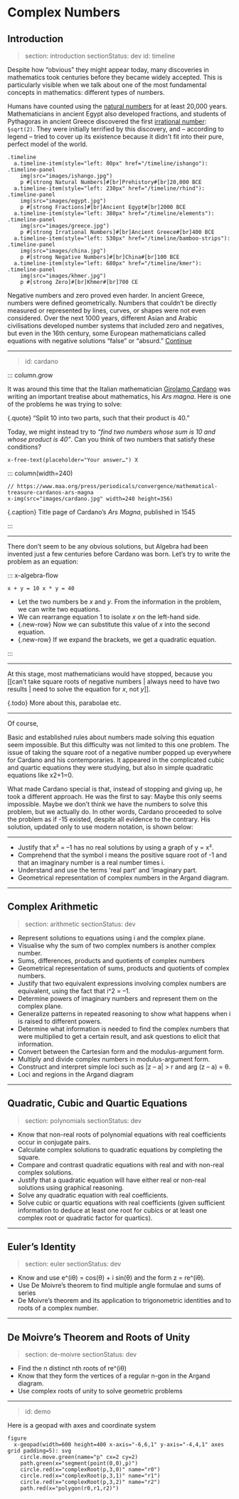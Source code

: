 # Complex Numbers

## Introduction

> section: introduction
> sectionStatus: dev
> id: timeline

Despite how “obvious” they might appear today, many discoveries in mathematics took centuries
before they became widely accepted. This is particularly visible when we talk about one of the most
fundamental concepts in mathematics: different types of numbers.

Humans have counted using the [natural numbers](gloss:natural-numbers) for at least 20,000 years.
Mathematicians in ancient Egypt also developed fractions, and students of Pythagoras in ancient
Greece discovered the first [irrational number](gloss:irrational-numbers): `§sqrt(2)`. They were
initially terrified by this discovery, and – according to legend – tried to cover up its existence
because it didn't fit into their pure, perfect model of the world.

    .timeline
      a.timeline-item(style="left: 80px" href="/timeline/ishango"): .timeline-panel
        img(src="images/ishango.jpg")
        p #[strong Natural Numbers]#[br]Prehistory#[br]20,000 BCE
      a.timeline-item(style="left: 230px" href="/timeline/rhind"): .timeline-panel
        img(src="images/egypt.jpg")
        p #[strong Fractions]#[br]Ancient Egypt#[br]2000 BCE
      a.timeline-item(style="left: 380px" href="/timeline/elements"): .timeline-panel
        img(src="images/greece.jpg")
        p #[strong Irrational Numbers]#[br]Ancient Greece#[br]400 BCE
      a.timeline-item(style="left: 530px" href="/timeline/bamboo-strips"): .timeline-panel
        img(src="images/china.jpg")
        p #[strong Negative Numbers]#[br]China#[br]100 BCE
      a.timeline-item(style="left: 680px" href="/timeline/kmer"): .timeline-panel
        img(src="images/khmer.jpg")
        p #[strong Zero]#[br]Khmer#[br]700 CE

Negative numbers and zero proved even harder. In ancient Greece, numbers were defined geometrically.
Numbers that couldn’t be directly measured or represented by lines, curves, or shapes were not even
considered. Over the next 1000 years, different Asian and Arabic civilisations developed number
systems that included zero and negatives, but even in the 16th century, some European mathematicians
called equations with negative solutions “false” or “absurd.”
[Continue](btn:next)

---
> id: cardano

::: column.grow

It was around this time that the Italian mathematician [Girolamo Cardano](bio:cardano) was writing
an important treatise about mathematics, his _Ars magna_. Here is one of the problems he
was trying to solve:

{.quote} “Split 10 into two parts, such that their product is 40.”

Today, we might instead try to _“find two numbers whose sum is 10 and whose product is 40”_. Can you
think of two numbers that satisfy these conditions?

    x-free-text(placeholder="Your answer…") X

::: column(width=240)

    // https://www.maa.org/press/periodicals/convergence/mathematical-treasure-cardanos-ars-magna
    x-img(src="images/cardano.jpg" width=240 height=356)

{.caption} Title page of Cardano’s _Ars Magna_, published in 1545

:::

---

There don’t seem to be any obvious solutions, but Algebra had been invented just a few centuries
before Cardano was born. Let’s try to write the problem as an equation:

::: x-algebra-flow

`x + y = 10 x * y = 40`

* Let the two numbers be _x_ and _y_. From the information in the problem, we can write two equations.
* We can rearrange equation 1 to isolate _x_ on the left-hand side.
* {.new-row} Now we can substitute this value of _x_ into the second equation.
* {.new-row} If we expand the brackets, we get a quadratic equation.

:::

---

At this stage, most mathematicians would have stopped, because you [[can’t take square roots of
negative numbers | always need to have two results | need to solve the equation for _x_, not _y_]].

{.todo} More about this, parabolae etc.

---

Of course, 

Basic and established rules about numbers made solving this equation seem impossible. But this difficulty was not limited to this one problem. The issue of taking the square root of a negative number popped up everywhere for Cardano and his contemporaries. It appeared in the complicated cubic and quartic equations they were studying, but also in simple quadratic equations like x2+1=0.



What made Cardano special is that, instead of stopping and giving up, he took a different approach. He was the first to say: Maybe this only seems impossible. Maybe we don’t think we have the numbers to solve this problem, but we actually do. In other words, Cardano proceeded to solve the problem as if -15 existed, despite all evidence to the contrary. His solution, updated only to use modern notation, is shown below:

---

* Justify that x² = –1 has no real solutions by using a graph of y = x². 
* Comprehend that the symbol i means the positive square root of -1 and that an
  imaginary number is a real number times i.
* Understand and use the terms ‘real part’ and ‘imaginary part.
* Geometrical representation of complex numbers in the Argand diagram.

---

## Complex Arithmetic

> section: arithmetic
> sectionStatus: dev

* Represent solutions to equations using i and the complex plane.
* Visualise why the sum of two complex numbers is another complex number.
* Sums, differences, products and quotients of complex numbers
* Geometrical representation of sums, products and quotients of complex numbers.
* Justify that two equivalent expressions involving complex numbers are
  equivalent, using the fact that i^2 = –1.
* Determine powers of imaginary numbers and represent them on the complex plane.
* Generalize patterns in repeated reasoning to show what happens when i is
  raised to different powers.
* Determine what information is needed to find the complex numbers that were
  multiplied to get a certain result, and ask questions to elicit that information.
* Convert between the Cartesian form and the modulus-argument form.
* Multiply and divide complex numbers in modulus-­argument form.
* Construct and interpret simple loci such as |z – a| > r and arg (z – a) = θ.
* Loci and regions in the Argand diagram

---

## Quadratic, Cubic and Quartic Equations

> section: polynomials
> sectionStatus: dev

* Know that non-­real roots of polynomial equations with real coefficients occur
  in conjugate pairs.
* Calculate complex solutions to quadratic equations by completing the square.
* Compare and contrast quadratic equations with real and with non-real complex
  solutions. 
* Justify that a quadratic equation will have either real or non-real solutions
  using graphical reasoning.
* Solve any quadratic equation with real coefficients.
* Solve cubic or quartic equations with real coefficients (given sufficient
  information to deduce at least one root for cubics or at least one complex
  root or quadratic factor for quartics).

---

## Euler’s Identity

> section: euler
> sectionStatus: dev

* Know and use e^(iθ) = cos(θ) + i sin(θ) and the form z = re^(iθ).
* Use De Moivre’s theorem to find multiple angle formulae and sums of series
* De Moivre’s theorem and its application to trigonometric identities and to roots of a complex number.

---

## De Moivre’s Theorem and Roots of Unity

> section: de-moivre
> sectionStatus: dev

* Find the n distinct nth roots of re^(iθ)
* Know that they form the vertices of a regular n-­gon in the Argand diagram.
* Use complex roots of unity to solve geometric problems

---
> id: demo

Here is a geopad with axes and coordinate system

    figure
      x-geopad(width=600 height=400 x-axis="-6,6,1" y-axis="-4,4,1" axes grid padding=5): svg
        circle.move.green(name="p" cx=2 cy=2)
        path.green(x="segment(point(0,0),p)")
        circle.red(x="complexRoot(p,3,0)" name="r0")
        circle.red(x="complexRoot(p,3,1)" name="r1")
        circle.red(x="complexRoot(p,3,2)" name="r2")
        path.red(x="polygon(r0,r1,r2)")
